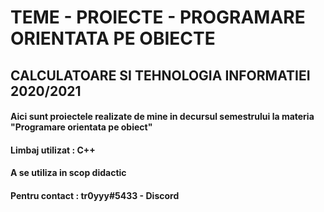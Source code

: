 # TEME - PROIECTE - PROGRAMARE ORIENTATA PE OBIECTE
## CALCULATOARE SI TEHNOLOGIA INFORMATIEI 2020/2021
#### Aici sunt proiectele realizate de mine in decursul semestrului la materia "Programare orientata pe obiect"
#### Limbaj utilizat : C++
#### A se utiliza in scop didactic
#### Pentru contact : tr0yyy#5433 - Discord
